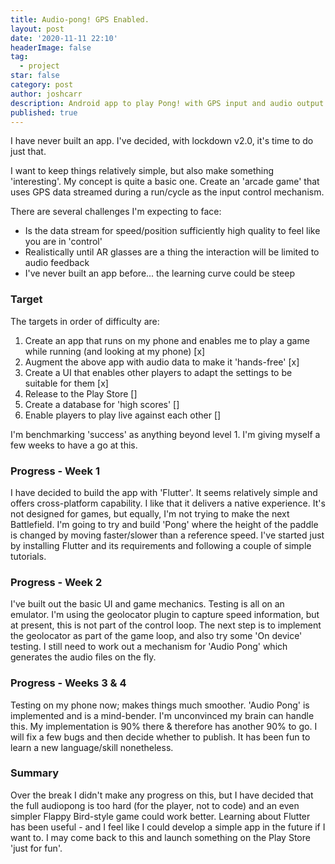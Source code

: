 ```yaml
---
title: Audio-pong! GPS Enabled.
layout: post
date: '2020-11-11 22:10'
headerImage: false
tag:
  - project
star: false
category: post
author: joshcarr
description: Android app to play Pong! with GPS input and audio output.
published: true
---
```


I have never built an app. I've decided, with lockdown v2.0, it's time to do just that. 

I want to keep things relatively simple, but also make something 'interesting'. My concept is quite a basic one. Create an 'arcade game' that uses GPS data streamed during a run/cycle as the input control mechanism.

There are several challenges I'm expecting to face:
* Is the data stream for speed/position sufficiently high quality to feel like you are in 'control'
* Realistically until AR glasses are a thing the interaction will be limited to audio feedback
* I've never built an app before... the learning curve could be steep


### Target
The targets in order of difficulty are:
1. Create an app that runs on my phone and enables me to play a game while running (and looking at my phone) [x]
2. Augment the above app with audio data to make it 'hands-free' [x]
3. Create a UI that enables other players to adapt the settings to be suitable for them [x]
4. Release to the Play Store []
5. Create a database for 'high scores' []
6. Enable players to play live against each other []

I'm benchmarking 'success' as anything beyond level 1. I'm giving myself a few weeks to have a go at this.


### Progress - Week 1
I have decided to build the app with 'Flutter'. It seems relatively simple and offers cross-platform capability. I like that it delivers a native experience. It's not designed for games, but equally, I'm not trying to make the next Battlefield. I'm going to try and build 'Pong' where the height of the paddle is changed by moving faster/slower than a reference speed. I've started just by installing Flutter and its requirements and following a couple of simple tutorials.

### Progress - Week 2
I've built out the basic UI and game mechanics. Testing is all on an emulator. I'm using the geolocator plugin to capture speed information, but at present, this is not part of the control loop. The next step is to implement the geolocator as part of the game loop, and also try some 'On device' testing.
I still need to work out a mechanism for 'Audio Pong' which generates the audio files on the fly.


### Progress - Weeks 3 & 4
Testing on my phone now; makes things much smoother. 'Audio Pong' is implemented and is a mind-bender. I'm unconvinced my brain can handle this. My implementation is 90% there & therefore has another 90% to go. I will fix a few bugs and then decide whether to publish. It has been fun to learn a new language/skill nonetheless.

### Summary
Over the break I didn't make any progress on this, but I have decided that the full audiopong is too hard (for the player, not to code) and an even simpler Flappy Bird-style game could work better.
Learning about Flutter has been useful - and I feel like I could develop a simple app in the future if I want to. I may come back to this and launch something on the Play Store 'just for fun'.
